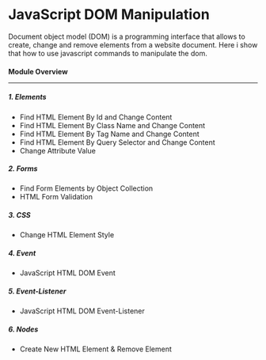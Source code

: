 # JavaScript DOM Manipulation
Document object model (DOM) is a programming interface that allows to create, change and remove elements from a website document. Here i show that how to use javascript commands to manipulate the dom.
 
#### Module Overview <hr>

##### 1. Elements
* Find HTML Element By Id and Change Content
* Find HTML Element By Class Name and Change Content
* Find HTML Element By Tag Name and Change Content
* Find HTML Element By Query Selector and Change Content
* Change Attribute Value

##### 2. Forms
* Find Form Elements by Object Collection
* HTML Form Validation 

##### 3. CSS
* Change HTML Element Style

##### 4. Event
* JavaScript HTML DOM  Event

##### 5. Event-Listener
* JavaScript HTML DOM  Event-Listener 

##### 6. Nodes
* Create New HTML Element & Remove Element